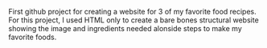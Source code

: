 First github project for creating a website for 3 of my favorite food recipes. For this project, I used HTML only to create a bare bones structural website showing the image and ingredients needed alonside steps to make my favorite foods.